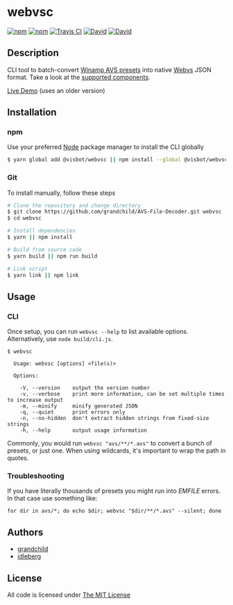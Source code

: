 # webvsc

[![npm](https://img.shields.io/npm/l/@visbot/webvsc.svg?style=flat-square)](https://www.npmjs.com/package/@visbot/webvsc)
[![npm](https://img.shields.io/npm/v/@visbot/webvsc.svg?style=flat-square)](https://www.npmjs.com/package/@visbot/webvsc)
[![Travis CI](https://img.shields.io/travis/grandchild/AVS-File-Decoder/typescript.svg?style=flat-square)](https://travis-ci.org/grandchild/AVS-File-Decoder)
[![David](https://img.shields.io/david/grandchild/AVS-File-Decoder.svg?style=flat-square)](https://david-dm.org/grandchild/AVS-File-Decoder)
[![David](https://img.shields.io/david/dev/grandchild/AVS-File-Decoder.svg?style=flat-square)](https://david-dm.org/grandchild/AVS-File-Decoder?type=dev)

## Description

CLI tool to batch-convert [Winamp AVS presets](https://www.wikiwand.com/en/Advanced_Visualization_Studio) into native [Webvs](https://github.com/azeem/webvs) JSON format. Take a look at the [supported components](doc/components.md).

[Live Demo](http://grandchild.github.io/AVS-File-Decoder/) (uses an older version)

## Installation

### npm

Use your preferred [Node](https://nodejs.org) package manager to install the CLI globally

```sh
$ yarn global add @visbot/webvsc || npm install --global @visbot/webvsc
```

### Git

To install manually, follow these steps

```sh
# Clone the repository and change directory
$ git clone https://github.com/grandchild/AVS-File-Decoder.git webvsc
$ cd webvsc

# Install dependencies
$ yarn || npm install

# Build from source code
$ yarn build || npm run build

# Link script
$ yarn link || npm link
```

## Usage

### CLI

Once setup, you can run `webvsc --help` to list available options. Alternatively, use `node build/cli.js`.

```
$ webvsc

  Usage: webvsc [options] <file(s)>

  Options:

    -V, --version    output the version number
    -v, --verbose    print more information, can be set multiple times to increase output
    -m, --minify     minify generated JSON
    -q, --quiet      print errors only
    -n, --no-hidden  don't extract hidden strings from fixed-size strings
    -h, --help       output usage information
```

Commonly, you would run `webvsc "avs/**/*.avs"` to convert a bunch of presets, or just one. When using wildcards, it's important to wrap the path in quotes.

### Troubleshooting

If you have literally thousands of presets you might run into _EMFILE_ errors. In that case use something like:

`for dir in avs/*; do echo $dir; webvsc "$dir/**/*.avs" --silent; done`

## Authors

* [grandchild](https://github.com/grandchild)
* [idleberg](https://github.com/idleberg)

## License

All code is licensed under [The MIT License](http://opensource.org/licenses/MIT)
